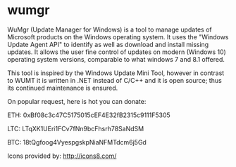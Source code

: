 # wumgr

WuMgr (Update Manager for Windows) is a tool to manage updates of Microsoft products on the Windows operating system.
It uses the "Windows Update Agent API" to identify as well as download and install missing updates.
It allows the user fine control of updates on modern (Windows 10) operating system versions, comparable to what windows 7 and 8.1 offered.

This tool is inspired by the Windows Update Mini Tool, however in contrast to WUMT it is written in .NET instead of C/C++ and it is open source; thus its continued maintenance is ensured.

On popular request, here is hot you can donate:

ETH: 0xBf08c3c47C5175015cEF4E32fB2315c9111F5305

LTC: LTqXK1UEri1FCv7fNn9bcFhsrh78SaNdSM

BTC: 18tQgfoog4VyespgskpNiaNFMTdcm6j5Gd



Icons provided by: http://icons8.com/
